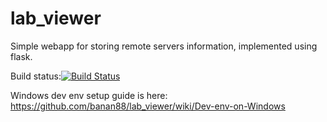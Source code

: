 lab_viewer
==========

Simple webapp for storing remote servers information, implemented using flask.

Build status:[![Build Status](https://api.travis-ci.org/banan88/lab_viewer.svg?branch=master)](https://api.travis-ci.org/banan88/lab_viewer.svg?branch=master)

Windows dev env setup guide is here: https://github.com/banan88/lab_viewer/wiki/Dev-env-on-Windows 
